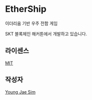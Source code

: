 # EtherShip
이더리움 기반 우주 전함 게임

SKT 블록체인 해커톤에서 개발하고 있습니다.

## 라이센스
[MIT](LICENSE)

## 작성자
[Young Jae Sim](https://github.com/Hanul)
